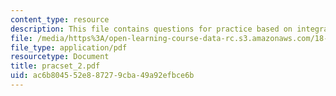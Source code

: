 ```yaml
---
content_type: resource
description: This file contains questions for practice based on integral equations.
file: /media/https%3A/open-learning-course-data-rc.s3.amazonaws.com/18-307-integral-equations-spring-2006/ac6b804552e887279cba49a92efbce6b_pracset_2.pdf
file_type: application/pdf
resourcetype: Document
title: pracset_2.pdf
uid: ac6b8045-52e8-8727-9cba-49a92efbce6b
---
```

